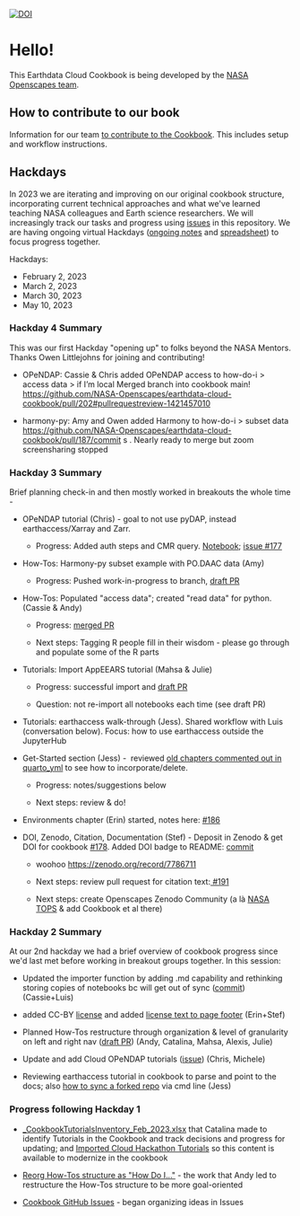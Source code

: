 [![DOI](https://zenodo.org/badge/doi/10.5281/zenodo.7786710.svg)](https://zenodo.org/record/7786710) 



# Hello!

This Earthdata Cloud Cookbook is being developed by the [NASA Openscapes team](https://nasa-openscapes.github.io/).

## How to contribute to our book

Information for our team [to contribute to the Cookbook](https://nasa-openscapes.github.io/earthdata-cloud-cookbook/contributing/). This includes setup and workflow instructions.

## Hackdays

In 2023 we are iterating and improving on our original cookbook structure, incorporating current technical approaches and what we've learned teaching NASA colleagues and Earth science researchers. We will increasingly track our tasks and progress using [issues](https://github.com/nasa-openscapes/earthdata-cloud-cookbook) in this repository. We are having ongoing virtual Hackdays ([ongoing notes](https://docs.google.com/document/d/1fzT-iSFlWZLS38eoPmFseljyMKDQIAc-24qH6QpnRCc/edit) and [spreadsheet](https://docs.google.com/spreadsheets/d/10WC19Rrkq7YM1P3cc6qjI8rm8yi7yiYo/edit#gid=877539921)) to focus progress together.

Hackdays:

-   February 2, 2023
-   March 2, 2023
-   March 30, 2023
-   May 10, 2023

### Hackday 4 Summary

This was our first Hackday "opening up" to folks beyond the NASA Mentors. Thanks Owen Littlejohns for joining and contributing! 

- OPeNDAP: Cassie & Chris added OPeNDAP access to how-do-i > access data > if I’m local
Merged branch into cookbook main! https://github.com/NASA-Openscapes/earthdata-cloud-cookbook/pull/202#pullrequestreview-1421457010 

- harmony-py: Amy and Owen added Harmony to how-do-i > subset data https://github.com/NASA-Openscapes/earthdata-cloud-cookbook/pull/187/commit s . Nearly ready to merge but zoom screensharing stopped


### **Hackday 3 Summary**

Brief planning check-in and then mostly worked in breakouts the whole time - 

-   OPeNDAP tutorial (Chris) - goal to not use pyDAP, instead earthaccess/Xarray and Zarr.

    -   Progress: Added auth steps and CMR query. [Notebook](https://github.com/NASA-Openscapes/earthdata-cloud-cookbook/blob/177-opendap-tutorials/how-tos/working-with-data-in-cloud/Earthdata_Cloud__Data_Access_OPeNDAP_Example.ipynb); [issue #177](https://github.com/NASA-Openscapes/earthdata-cloud-cookbook/issues/177)

-   How-Tos: Harmony-py subset example with PO.DAAC data (Amy) 

    -   Progress: Pushed work-in-progress to branch, [draft PR](https://github.com/NASA-Openscapes/earthdata-cloud-cookbook/pull/187) 

-   How-Tos: Populated \"access data\"; created \"read data\" for python. (Cassie & Andy) 

    -   Progress: [merged PR](https://github.com/NASA-Openscapes/earthdata-cloud-cookbook/pull/190)

    -   Next steps: Tagging R people fill in their wisdom - please go through and populate some of the R parts

-   Tutorials: Import AppEEARS tutorial (Mahsa & Julie)

    -   Progress: successful import and [draft PR](https://github.com/NASA-Openscapes/earthdata-cloud-cookbook/pull/189)

    -   Question: not re-import all notebooks each time (see draft PR)	

-   Tutorials: earthaccess walk-through (Jess). Shared workflow with Luis (conversation below). Focus: how to use earthaccess outside the JupyterHub

-   Get-Started section (Jess) -  reviewed [old chapters commented out in quarto_yml](https://github.com/NASA-Openscapes/earthdata-cloud-cookbook/blob/188cfd30dfff6573c65af371cda171a46adb5841/_quarto.yml#L87-L91) to see how to incorporate/delete. 

    -   Progress: notes/suggestions below

    -   Next steps: review & do!

-   Environments chapter (Erin) started, notes here: [#186](https://github.com/NASA-Openscapes/earthdata-cloud-cookbook/pull/186) 

-   DOI, Zenodo, Citation, Documentation (Stef) - Deposit in Zenodo & get DOI for cookbook [#178](https://github.com/NASA-Openscapes/earthdata-cloud-cookbook/issues/178). Added DOI badge to README: [commit](https://github.com/NASA-Openscapes/earthdata-cloud-cookbook/commit/4a825bf8b7fe1dd476019704f107449cc3e76177)

    -   woohoo <https://zenodo.org/record/7786711>

    -   Next steps: review pull request for citation text:[ #191](https://github.com/NASA-Openscapes/earthdata-cloud-cookbook/pull/191) 

    - Next steps: create Openscapes Zenodo Community (a là [NASA TOPS](https://zenodo.org/communities/tops/) & add Cookbook et al there)


### **Hackday 2 Summary**

At our 2nd hackday we had a brief overview of cookbook progress since we'd last met before working in breakout groups together. In this session: 

-   Updated the importer function by adding .md capability and rethinking storing copies of notebooks bc will get out of sync ([commit](https://github.com/NASA-Openscapes/earthdata-cloud-cookbook/commit/540e30545062dc6528f57aa9e1a83a9b66a46fe2)) (Cassie+Luis)

-   added CC-BY [license](https://github.com/NASA-Openscapes/earthdata-cloud-cookbook/blob/main/LICENSE.md) and added [license text to page footer](https://github.com/NASA-Openscapes/earthdata-cloud-cookbook/commit/6841a703346eeb3e93d798a6f7e244df792cfac5) (Erin+Stef)

-   Planned How-Tos restructure through organization & level of granularity on left and right nav ([draft PR](https://github.com/NASA-Openscapes/earthdata-cloud-cookbook/pull/182)) (Andy, Catalina, Mahsa, Alexis, Julie)

-   Update and add Cloud OPeNDAP tutorials ([issue](https://github.com/NASA-Openscapes/earthdata-cloud-cookbook/issues/177)) (Chris, Michele)

-   Reviewing earthaccess tutorial in cookbook to parse and point to the docs; also [how to sync a forked repo](https://docs.github.com/en/pull-requests/collaborating-with-pull-requests/working-with-forks/syncing-a-fork#syncing-a-fork-branch-from-the-command-line) via cmd line (Jess)

### **Progress following Hackday 1**

-   [\_CookbookTutorialsInventory_Feb_2023.xlsx](https://docs.google.com/spreadsheets/d/10WC19Rrkq7YM1P3cc6qjI8rm8yi7yiYo/edit#gid=877539921) that Catalina made to identify Tutorials in the Cookbook and track decisions and progress for updating; and [Imported Cloud Hackathon Tutorials](https://github.com/NASA-Openscapes/earthdata-cloud-cookbook/pull/176) so this content is available to modernize in the cookbook

-   [Reorg How-Tos structure as "How Do I..."](https://nasa-openscapes.github.io/earthdata-cloud-cookbook/how-tos/) - the work that Andy led to restructure the How-Tos structure to be more goal-oriented

-   [Cookbook GitHub Issues](https://github.com/NASA-Openscapes/earthdata-cloud-cookbook/issues?q=is%3Aissue+is%3Aopen+sort%3Aupdated-desc) - began organizing ideas in Issues

